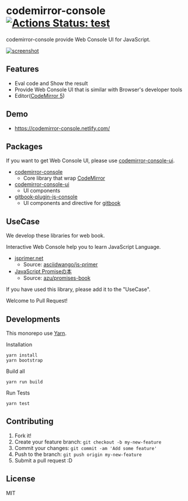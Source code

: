 # codemirror-console [![Actions Status: test](https://github.com/azu/codemirror-console/workflows/test/badge.svg)](https://github.com/azu/codemirror-console/actions?query=workflow%3A"test")

codemirror-console provide Web Console UI for JavaScript.

[![screenshot](./docs/screenshot.png)](https://codemirror-console.netlify.com/)

## Features

- Eval code and Show the result
- Provide Web Console UI that is similar with Browser's developer tools
- Editor([CodeMirror 5](https://codemirror.net/5/))

## Demo

- <https://codemirror-console.netlify.com/>

## Packages

If you want to get Web Console UI, please use [codemirror-console-ui](./packages/codemirror-console-ui).

- [codemirror-console](./packages/codemirror-console)
    - Core library that wrap [CodeMirror](https://codemirror.net/)
- [codemirror-console-ui](./packages/codemirror-console-ui)
    - UI components
- [gitbook-plugin-js-console](./packages/gitbook-plugin-js-console)
    - UI components and directive for [gitbook](https://github.com/GitbookIO/gitbook)

## UseCase

We develop these libraries for web book.

Interactive Web Console help you to learn JavaScript Language.

- [jsprimer.net](https://jsprimer.net/ "この書籍について · JavaScriptの入門書 #jsprimer")
    - Source: [asciidwango/js-primer](https://github.com/asciidwango/js-primer "asciidwango/js-primer: JavaScriptの入門書")
- [JavaScript Promiseの本](http://azu.github.io/promises-book/ "JavaScript Promiseの本")
    - Source: [azu/promises-book](https://github.com/azu/promises-book/ "azu/promises-book: JavaScript Promiseの本")

If you have used this library, please add it to the "UseCase".

Welcome to Pull Request!

## Developments

This monorepo use [Yarn](http://yarnpkg.com/).

Installation

    yarn install
    yarn bootstrap

Build all

    yarn run build
    
Run Tests

    yarn test
    
## Contributing

1. Fork it!
2. Create your feature branch: `git checkout -b my-new-feature`
3. Commit your changes: `git commit -am 'Add some feature'`
4. Push to the branch: `git push origin my-new-feature`
5. Submit a pull request :D

## License

MIT
